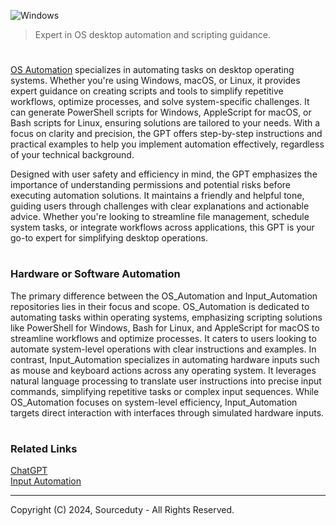 ![Windows](https://github.com/user-attachments/assets/639b209b-972b-4a3d-bbc0-7efb58ef8a00)

>  Expert in OS desktop automation and scripting guidance.
#

[OS Automation](https://chatgpt.com/g/g-67419b8c33d481918508b4b47762bc11-os-automation) specializes in automating tasks on desktop operating systems. Whether you're using Windows, macOS, or Linux, it provides expert guidance on creating scripts and tools to simplify repetitive workflows, optimize processes, and solve system-specific challenges. It can generate PowerShell scripts for Windows, AppleScript for macOS, or Bash scripts for Linux, ensuring solutions are tailored to your needs. With a focus on clarity and precision, the GPT offers step-by-step instructions and practical examples to help you implement automation effectively, regardless of your technical background.

Designed with user safety and efficiency in mind, the GPT emphasizes the importance of understanding permissions and potential risks before executing automation solutions. It maintains a friendly and helpful tone, guiding users through challenges with clear explanations and actionable advice. Whether you're looking to streamline file management, schedule system tasks, or integrate workflows across applications, this GPT is your go-to expert for simplifying desktop operations.

#
### Hardware or Software Automation

The primary difference between the OS_Automation and Input_Automation repositories lies in their focus and scope. OS_Automation is dedicated to automating tasks within operating systems, emphasizing scripting solutions like PowerShell for Windows, Bash for Linux, and AppleScript for macOS to streamline workflows and optimize processes. It caters to users looking to automate system-level operations with clear instructions and examples. In contrast, Input_Automation specializes in automating hardware inputs such as mouse and keyboard actions across any operating system. It leverages natural language processing to translate user instructions into precise input commands, simplifying repetitive tasks or complex input sequences. While OS_Automation focuses on system-level efficiency, Input_Automation targets direct interaction with interfaces through simulated hardware inputs.

#
### Related Links

[ChatGPT](https://github.com/sourceduty/ChatGPT)
<br>
[Input Automation](https://github.com/sourceduty/Input_Automation)

***
Copyright (C) 2024, Sourceduty - All Rights Reserved.
